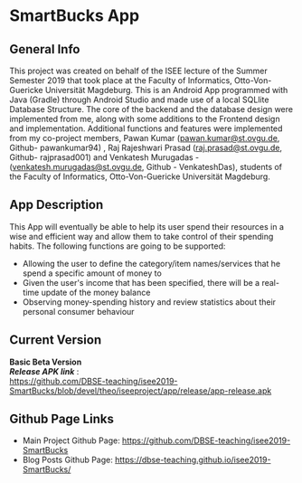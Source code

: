 # SmartBucks App
 
 ## General Info
 
This project was created on behalf of the ISEE lecture of the Summer Semester 2019 that took place at the Faculty of Informatics, Otto-Von-Guericke Universität Magdeburg. This is an Android App programmed with Java (Gradle) through Android Studio and made use of a local SQLlite Database Structure. The core of the backend and the database design were implemented from me, along with some additions to the Frontend design and implementation. Additional functions and features were implemented from my co-project members, Pawan Kumar (pawan.kumar@st.ovgu.de, Github- pawankumar94) , Raj Rajeshwari Prasad (raj.prasad@st.ovgu.de, Github- rajprasad001) and Venkatesh Murugadas - (venkatesh.murugadas@st.ovgu.de, Github - VenkateshDas), students of the Faculty of Informatics, Otto-Von-Guericke Universität Magdeburg.

## App Description

This App will eventually be able to help its user spend their resources in a wise and efficient way and allow them to take control of their spending habits. The following functions are going to be supported:
* Allowing the user to define the category/item names/services that he spend a specific amount of money to
* Given the user's income that has been specified, there will be a real-time update of the money balance
* Observing money-spending history and review statistics about their personal consumer behaviour

## Current Version

**Basic Beta Version** <br/>
***Release APK link*** : <br/>
https://github.com/DBSE-teaching/isee2019-SmartBucks/blob/devel/theo/iseeproject/app/release/app-release.apk

## Github Page Links

* Main Project Github Page: https://github.com/DBSE-teaching/isee2019-SmartBucks
* Blog Posts Github Page: https://dbse-teaching.github.io/isee2019-SmartBucks/

